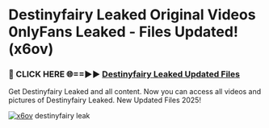 # Destinyfairy Leaked Original Videos 0nlyFans Leaked - Files Updated! (x6ov)

<h3>🔴 CLICK HERE 🌐==►► <a href="https://tinyurl.com/2jnfzry5" rel="nofollow">Destinyfairy Leaked Updated Files</a></h3>

Get Destinyfairy Leaked and all content. Now you can access all videos and pictures of Destinyfairy Leaked. New Updated Files 2025!

[![x6ov](https://i.imgur.com/GyGTBgg.gif)](https://tinyurl.com/2jnfzry5)
destinyfairy leak
